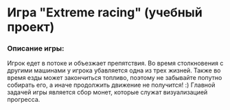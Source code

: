 # Игра "Extreme racing" (учебный проект)
### Описание игры:
Игрок едет в потоке и объезжает препятствия. Во время столкновения с другими машинами у игрока убавляется одна из трех жизней. Также во время езды может закончиться топливо, поэтому не забывайте попутно собирать его, а иначе продолжить движение не получится! :)
Главной задачей игры является сбор монет, которые служат визуализацией прогресса.
